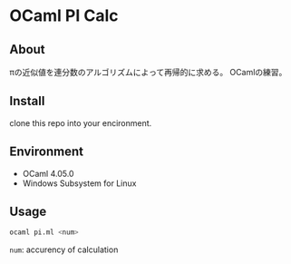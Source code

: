 # OCaml PI Calc

## About

πの近似値を連分数のアルゴリズムによって再帰的に求める。
OCamlの練習。

## Install

clone this repo into your encironment.

## Environment

- OCaml 4.05.0
- Windows Subsystem for Linux

## Usage

```bash
ocaml pi.ml <num>
```

`num`: accurency of calculation
